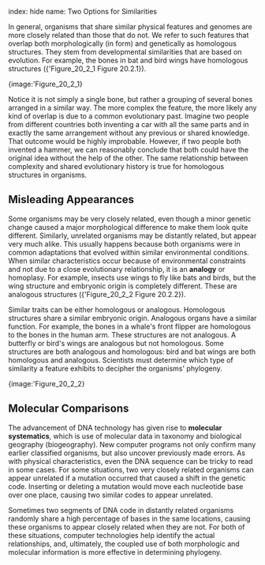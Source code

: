 index: hide
name: Two Options for Similarities

In general, organisms that share similar physical features and genomes are more closely related than those that do not. We refer to such features that overlap both morphologically (in form) and genetically as homologous structures. They stem from developmental similarities that are based on evolution. For example, the bones in bat and bird wings have homologous structures ({'Figure_20_2_1 Figure 20.2.1}).


{image:'Figure_20_2_1}
        

Notice it is not simply a single bone, but rather a grouping of several bones arranged in a similar way. The more complex the feature, the more likely any kind of overlap is due to a common evolutionary past. Imagine two people from different countries both inventing a car with all the same parts and in exactly the same arrangement without any previous or shared knowledge. That outcome would be highly improbable. However, if two people both invented a hammer, we can reasonably conclude that both could have the original idea without the help of the other. The same relationship between complexity and shared evolutionary history is true for homologous structures in organisms.

## Misleading Appearances

Some organisms may be very closely related, even though a minor genetic change caused a major morphological difference to make them look quite different. Similarly, unrelated organisms may be distantly related, but appear very much alike. This usually happens because both organisms were in common adaptations that evolved within similar environmental conditions. When similar characteristics occur because of environmental constraints and not due to a close evolutionary relationship, it is an  **analogy** or homoplasy. For example, insects use wings to fly like bats and birds, but the wing structure and embryonic origin is completely different. These are analogous structures ({'Figure_20_2_2 Figure 20.2.2}).

Similar traits can be either homologous or analogous. Homologous structures share a similar embryonic origin. Analogous organs have a similar function. For example, the bones in a whale's front flipper are homologous to the bones in the human arm. These structures are not analogous. A butterfly or bird's wings are analogous but not homologous. Some structures are both analogous and homologous: bird and bat wings are both homologous and analogous. Scientists must determine which type of similarity a feature exhibits to decipher the organisms' phylogeny.


{image:'Figure_20_2_2}
        

## Molecular Comparisons

The advancement of DNA technology has given rise to  **molecular systematics**, which is use of molecular data in taxonomy and biological geography (biogeography). New computer programs not only confirm many earlier classified organisms, but also uncover previously made errors. As with physical characteristics, even the DNA sequence can be tricky to read in some cases. For some situations, two very closely related organisms can appear unrelated if a mutation occurred that caused a shift in the genetic code. Inserting or deleting a mutation would move each nucleotide base over one place, causing two similar codes to appear unrelated.

Sometimes two segments of DNA code in distantly related organisms randomly share a high percentage of bases in the same locations, causing these organisms to appear closely related when they are not. For both of these situations, computer technologies help identify the actual relationships, and, ultimately, the coupled use of both morphologic and molecular information is more effective in determining phylogeny.
